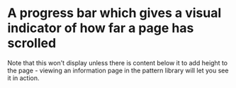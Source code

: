# A progress bar which gives a visual indicator of how far a page has scrolled

Note that this won't display unless there is content below it to add height to the page - viewing an information page in the pattern library will let you see it in action.
